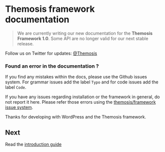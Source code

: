 Themosis framework documentation
================================

> We are currently writing our new documentation for the **Themosis Framework 1.0**. Some API are no longer valid for our next stable release.

Follow us on Twitter for updates: [@Themosis](https://twitter.com/Themosis)

### Found an error in the documentation ?

If you find any mistakes within the docs, please use the Github issues system. For grammar issues add the label `Typo` and for code issues add the label `Code`.

If you have any issues regarding installation or the framework in general, do not report it here. Please refer those errors using the [themosis/framework issue system](https://github.com/themosis/framework/issues?state=open).

Thanks for developing with WordPress and the Themosis framework.

Next
----
Read the [introduction guide](https://github.com/themosis/documentation/blob/master/introduction.md)

